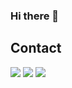 ### Hi there 👋


## Contact

<a href="https://mwangmoong.tistory.com/" target="_blank"><img src="https://img.shields.io/badge/https://mwangmoong.tistory.com/-272727?style=flat-square&logoColor=white"/></a>
<img src="https://img.shields.io/badge/swpark907@gmail.com-EA4334?style=flat-square&logo=Gmail&logoColor=white"/>
<a href="https://codepen.io/swpark907" target="_blank"><img src="https://img.shields.io/badge/https://codepen.io/swpark907-272727?style=flat-square&logo=CodePen&logoColor=white"/></a>

<!--
**swpark907/swpark907** is a ✨ _special_ ✨ repository because its `README.md` (this file) appears on your GitHub profile.

Here are some ideas to get you started:

- 🔭 I’m currently working on ...
- 🌱 I’m currently learning ...
- 👯 I’m looking to collaborate on ...
- 🤔 I’m looking for help with ...
- 💬 Ask me about ...
- 📫 How to reach me: ...
- 😄 Pronouns: ...
- ⚡ Fun fact: ...
-->
